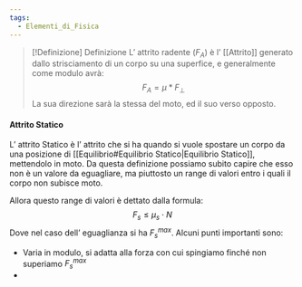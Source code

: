 ```yaml
---
tags:
  - Elementi_di_Fisica
---
```

>[!Definizione]  Definizione
>L’ attrito radente ($F_{A}$) è l’ [[Attrito]] generato dallo strisciamento di un corpo su una superfice, e generalmente come modulo avrà:
>$$F_{A}=\mu*F_{\perp}$$
>La sua direzione sarà la stessa del moto, ed il suo verso opposto.

#### Attrito Statico

L’ attrito Statico è l’ attrito che si ha quando si vuole spostare un corpo da una posizione di [[Equilibrio#Equilibrio Statico|Equilibrio Statico]], mettendolo in moto.
Da questa definizione possiamo subito capire che esso non è un valore da eguagliare, ma piuttosto un range di valori entro i quali il corpo non subisce moto.

Allora questo range di valori è dettato dalla formula:
$$F_{s}\leq \mu_{s}\cdot N$$
Dove nel caso dell’ eguaglianza si ha $F^{max}_{s}$.
Alcuni punti importanti sono:
- Varia in modulo, si adatta alla forza con cui spingiamo finché non superiamo $F^{max}_{s}$
- 